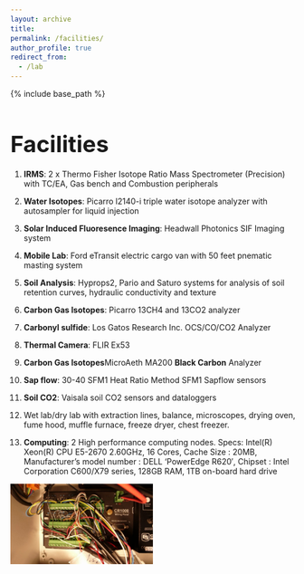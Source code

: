 ```yaml
---
layout: archive
title:
permalink: /facilities/
author_profile: true
redirect_from:
  - /lab
---
```


{% include base_path %}

<h1 style="font-size: 40px; font-weight: bold; margin-bottom: 0.5em;">Facilities</h1>

1) **IRMS**: 2 x Thermo Fisher Isotope Ratio Mass Spectrometer (Precision) with TC/EA, Gas bench and Combustion peripherals

2) **Water Isotopes**: Picarro l2140-i triple water isotope analyzer with autosampler for liquid injection<br>

2) **Solar Induced Fluoresence Imaging**: Headwall Photonics SIF Imaging system<br>

3) **Mobile Lab**: Ford eTransit electric cargo van with 50 feet pnematic masting system<br>

4) **Soil Analysis**: Hyprops2, Pario and Saturo systems for analysis of soil retention curves, hydraulic conductivity and texture<br>

5) **Carbon Gas Isotopes**: Picarro 13CH4 and 13CO2 analyzer

6) **Carbonyl sulfide**: Los Gatos Research Inc. OCS/CO/CO2 Analyzer

7) **Thermal Camera**: FLIR Ex53

8) **Carbon Gas Isotopes**MicroAeth MA200 **Black Carbon** Analyzer

9) **Sap flow**: 30-40 SFM1 Heat Ratio Method SFM1 Sapflow sensors

10) **Soil CO2**: Vaisala soil CO2 sensors and dataloggers

11) Wet lab/dry lab with extraction lines, balance, microscopes, drying oven, fume hood, muffle furnace, freeze dryer, chest freezer.

12) **Computing**: 2 High performance computing nodes. Specs: Intel(R) Xeon(R) CPU E5-2670 2.60GHz, 16 Cores, Cache Size : 20MB, Manufacturer’s model number : DELL ‘PowerEdge R620′, Chipset : Intel Corporation C600/X79 series, 128GB RAM, 1TB on-board hard drive<br>
<img src="https://github.com/Kaludii/mberk.github.io/blob/master/images/facilities/L1020082-1000x562-648x364.jpg?raw=true" alt="L1020082-1000x562" style="width: 50%; height: auto;">
